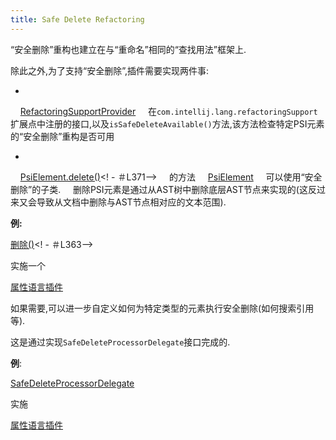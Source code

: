 ```yaml
---
title: Safe Delete Refactoring
---
```


“安全删除”重构也建立在与“重命名”相同的“查找用法”框架上.

除此之外,为了支持“安全删除”,插件需要实现两件事:


*
   
[RefactoringSupportProvider](upsource:///platform/lang-api/src/com/intellij/lang/refactoring/RefactoringSupportProvider.java)
   
在`com.intellij.lang.refactoringSupport`扩展点中注册的接口,以及`isSafeDeleteAvailable()`方法,该方法检查特定PSI元素的“安全删除”重构是否可用


*
   
[PsiElement.delete()](upsource:///platform/core-api/src/com/intellij/psi/PsiElement.java)<! - ＃L371-->
   
的方法
   
[PsiElement](upsource:///platform/core-api/src/com/intellij/psi/PsiElement.java)
   
可以使用“安全删除”的子类.
   
删除PSI元素是通过从AST树中删除底层AST节点来实现的(这反过来又会导致从文档中删除与AST节点相对应的文本范围).


**例:**

[删除()](upsource:///plugins/properties/properties-psi-impl/src/com/intellij/lang/properties/psi/impl/PropertyImpl.java)<! - ＃L363-->

实施一个

[属性语言插件](upsource:///plugins/properties/)


如果需要,可以进一步自定义如何为特定类型的元素执行安全删除(如何搜索引用等).

这是通过实现`SafeDeleteProcessorDelegate`接口完成的.


**例**:

[SafeDeleteProcessorDelegate](upsource:///plugins/properties/src/com/intellij/lang/properties/refactoring/PropertiesFilesSafeDeleteProcessor.java)

实施

[属性语言插件](upsource:///plugins/properties)


